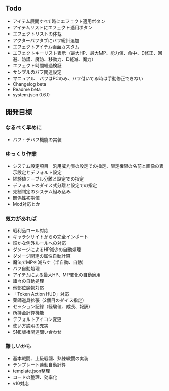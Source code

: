 ## Todo
- アイテム展開すべて時にエフェクト適用ボタン
- アイテムリストにエフェクト適用ボタン
- エフェクトリストの体裁
- アクターバフタブにバフ総計追加
- エフェクトアイテム画面カスタム
- エフェクトキーリスト表示（最大HP、最大MP、能力値、命中、D修正、回避、防護、魔防、移動力、D軽減、魔力）
- エフェクト時間経過検証
- サンプルのバフ関連設定
- マニュアル　バフはPCのみ、バフ付いてる時は手動修正できない
- Changelog beta
- Readme beta
- system.json 0.6.0

## 開発目標
### なるべく早めに
- バフ・デバフ機能の実装
### ゆっくり作業
- システム設定項目　汎用威力表の設定での指定、限定権限の名前と画像の表示設定とデフォルト設定
- 経験値テーブル分離と設定での指定
- デフォルトのダイス式分離と設定での指定
- 先制判定のシステム組み込み
- 関係性初期値
- Mod対応とか
### 気力があれば
- 戦利品ロール対応
- キャラシサイトからの完全インポート
- 細かな例外ルールへの対応
- ダメージによるHP減少の自動処理
- ダメージ関連の属性自動計算
- 魔法でMPを減らす（半自動、自動）
- バフ自動処理
- アイテムによる最大HP、MP変化の自動適用
- 諸々の自動処理
- 他部位魔物対応
- 「Token Action HUD」対応
- 薬師道具拡張（2個目のダイス指定）
- セッション記録（経験値、成長、報酬）
- 所持金計算機能
- デフォルトアイコン変更
- 使い方説明の充実
- SNE版権関連問い合わせ
### 難しいかも
- 基本戦闘、上級戦闘、熟練戦闘の実装
- テンプレート連動自動計算
- template.json整理
- コードの整理、効率化
- v10対応
